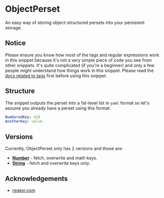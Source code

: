 # ObjectPerset
An easy way of storing object-structured persets into your persistent storage.

## Notice
Please ensure you know how most of the tags and regular expressions work in this snippet because it's not a very simple piece of code you see from other snippets. It's quite complicated (if you're a beginner) and only a few people might understand how things work in this snippet. Please read the [docs related to tags](https://atlas.bot/documentation/tags) first before using this snippet.

## Structure
The snippet outputs the perset into a 1st-level list in `yaml` format so let's assume you already have a perset using this format:
```yaml
NumberedKey: 420
AnotherKey: value
```

## Versions
Currently, ObjectPerset only has 2 versions and those are:
- [**Number**](./ObjectPerset-Number.md) - fetch, overwrite and math keys. 
- [**String**](./ObjectPerset-String.md) - fetch and overwrite keys only. 

## Acknowledgements
- [regexr.com](https://regexr.com)

